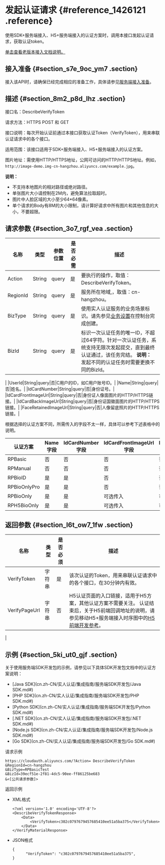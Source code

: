 # 发起认证请求 {#reference_1426121 .reference}

使用SDK+服务端接入、H5+服务端接入的认证方案时，调用本接口发起认证请求，获取认证token。

[单击查看老版本接入文档说明。](../../../../cn.zh-CN/老系统文档说明/老版本接入文档说明.md#)

## 接入准备 {#section_s7e_9oc_ym7 .section}

接入该API时，请确保已经完成相应的准备工作，具体请参见[服务端接入准备](cn.zh-CN/实人认证/集成指南/服务端接入/服务端接入准备.md#)。

## 描述 {#section_8m2_p8d_lhz .section}

接口名：DescribeVerifyToken

请求方法：HTTPS POST 和 GET

接口说明：每次开始认证前通过本接口获取认证Token（VerifyToken），用来串联认证请求中的各个接口。

适用范围：该接口适用于SDK+服务端接入、H5+服务端接入的认证方案。

图片地址：需使用HTTP/HTTPS地址，公网可访问的HTTP/HTTPS地址。例如，`http://image-demo.img-cn-hangzhou.aliyuncs.com/example.jpg`。

**说明：** 

-   不支持本地图片的相对路径或绝对路径。
-   单张图片大小请控制在2M内，避免算法拉取超时。
-   图片中人脸区域的大小至少64\*64像素。
-   单个请求的Body有8M的大小限制，请计算好请求中所有图片和其他信息的大小，不要超限。

## 请求参数 {#section_3o7_rgf_vea .section}

|名称|类型|参数位置|是否必需|描述|
|--|--|----|----|--|
|Action|String|query|是|要执行的操作，取值：DescribeVerifyToken。|
|RegionId|String|query|是|服务所在地域,，取值：cn-hangzhou。|
|BizType|String|query|是|使用实人认证服务的业务场景标识。请先参见[业务设置](../../../../cn.zh-CN/快速入门/业务设置.md#)在控制台完成创建。|
|BizId|String|query|是|标识一次认证任务的唯一ID，不超过64字符。针对一次认证任务，系统支持无限次发起提交，直到最终认证通过，该任务完结。 **说明：** 发起不同的认证任务时需要更换不同的BizId。

 |
|UserId|String|query|否|C用户的ID，如C用户账号ID。|
|Name|String|query|否|姓名。|
|IdCardNumber|String|query|否|身份证号。|
|IdCardFrontImageUrl|String|query|否|身份证人像面图片的HTTP/HTTPS链接。|
|IdCardBackImageUrl|String|query|否|身份证国徽面图片的HTTP/HTTPS链接。|
|FaceRetainedImageUrl|String|query|否|人像留底照片的HTTP/HTTPS链接。|

根据选择的认证方案不同，所需传入的字段不太一样，具体可以参考下述表格中的说明。

|认证方案|Name字段|IdCardNumber字段|IdCardFrontImageUrl字段|IdCardBackImageUrl字段|FaceRetainedImageUrl字段|
|----|------|--------------|---------------------|--------------------|----------------------|
|RPBasic|否|否|否|否|否|
|RPManual|否|否|否|否|否|
|RPBioID|是|是|否|否|否|
|RPBioOnlyPro|是|是|否|否|否|
|RPBioOnly|是|是|可选传入|可选传入|否|
|RPH5BioOnly|是|是|可选传入|可选传入|否|

## 返回参数 {#section_l6t_ow7_1fw .section}

|名称|类型|是否必须|描述|
|--|--|----|--|
|VerifyToken|字符串|是|该次认证的Token，用来串联认证请求中的各个接口，在30分钟内有效。|
|VerifyPageUrl|字符串|否|H5认证页面的入口链接，适用于H5方案，其他认证方案不需要关注。 认证结束后，关于H5前端回调地址的说明，请参见移动H5+服务端接入时序图中的[H5前端开发参考](cn.zh-CN/实人认证/集成指南/接入时序图.md#section_ph9_1vq_elo)。

 |

## 示例 {#section_5ki_ut0_gjf .section}

关于使用服务端SDK开发包的示例，请参见以下具体SDK开发包文档中的认证方案说明：

-   [Java SDK](cn.zh-CN/实人认证/集成指南/服务端SDK开发包/Java SDK.md#)
-   [PHP SDK](cn.zh-CN/实人认证/集成指南/服务端SDK开发包/PHP SDK.md#)
-   [Python SDK](cn.zh-CN/实人认证/集成指南/服务端SDK开发包/Python SDK.md#)
-   [.NET SDK](cn.zh-CN/实人认证/集成指南/服务端SDK开发包/.NET SDK.md#)
-   [Node.js SDK](cn.zh-CN/实人认证/集成指南/服务端SDK开发包/Node.js SDK.md#)
-   [Go SDK](cn.zh-CN/实人认证/集成指南/服务端SDK开发包/Go SDK.md#)

请求示例

``` {#codeblock_30j_lc0_6yr}
https://cloudauth.aliyuncs.com/?Action= DescribeVerifyToken
&RegionId=cn-hangzhou
&BizType=RPBasicTest
&BizId=39ecf51e-2f81-4dc5-90ee-ff86125be683
&<[公共请求参数]>
```

返回示例

-   XML格式

    ``` {#codeblock_zp9_ao5_a6g}
    <?xml version='1.0' encoding='UTF-8'?>
    <DescribeVerifyTokenResponse>
        <Data>
            <VerifyToken>c302c0797679457685410ee51a5ba375</VerifyToken>
        </Data>
    </VerifyMaterialResponse>
    ```

-   JSON格式

    ``` {#codeblock_dxa_dhq_7i9}
    {
          "VerifyToken": "c302c0797679457685410ee51a5ba375",
    }
    ```


